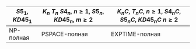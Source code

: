 

| $S5_1$, $KD45_1$  | $K_n$ $T_n$ $S4_n$, $n \geq 1$, $S5_n$, $KD45_n$, $m \geq 2$  | $K_nC$, $T_nC$, $n \geq 1$, $S4_nC$, $S5_nC$, $KD45_nC$ $n \geq 2$ |
|--- |--- |---|
| NP-полная | PSPACE-полная  | EXPTIME-полная|
